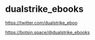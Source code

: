 dualstrike_ebooks
=================

https://twitter.com/dualstrike_eboo

https://botsin.space/@dualstrike_ebooks